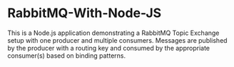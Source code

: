 # RabbitMQ-With-Node-JS
This is a Node.js application demonstrating a RabbitMQ Topic Exchange setup with one producer and multiple consumers. Messages are published by the producer with a routing key and consumed by the appropriate consumer(s) based on binding patterns.
